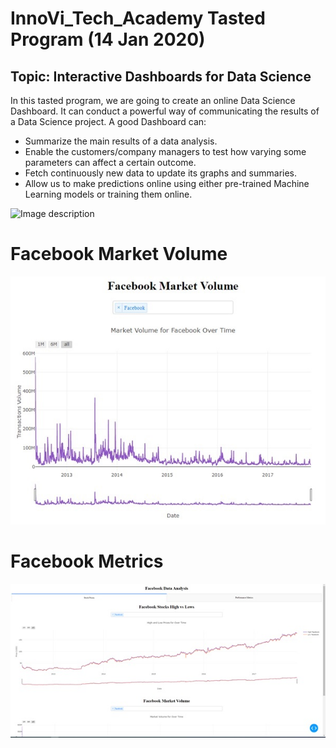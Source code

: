 # InnoVi_Tech_Academy Tasted Program (14 Jan 2020)

## Topic: Interactive Dashboards for Data Science <br />
In this tasted program, we are going to create an online Data Science Dashboard. It can conduct a powerful way of communicating the results of a Data Science project. A good Dashboard can:<br />
-	Summarize the main results of a data analysis.<br />
-	Enable the customers/company managers to test how varying some parameters can affect a certain outcome.<br />
-	Fetch continuously new data to update its graphs and summaries.<br />
-	Allow us to make predictions online using either pre-trained Machine Learning models or training them online.<br />

![Image description](https://github.com/innoviai/InnoVi_Tech_Academy/blob/master/tasted_program_14012020/Image/dash.gif)

# Facebook Market Volume
![Image description](https://github.com/innoviai/InnoVi_Tech_Academy/blob/master/tasted_program_14012020/Image/facebook_marketvolume.jpg)

# Facebook Metrics
![Image description](https://github.com/innoviai/InnoVi_Tech_Academy/blob/master/tasted_program_14012020/Image/facebook_metrics.jpg)
